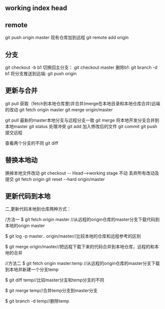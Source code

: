## working index head

## remote
git push origin master
现有仓库加到远程
git remote add origin <server>

## 分支
git checkout -b b1
切换回主分支： git checkout master
删除b1: git branch -d b1
将分支推送到远端: git push origin <branch>

## 更新与合并
git pull 获取（fetch到本地仓库里)并合并(merge在本地目录和本地仓库合并)远端的改动
git fetch origin master
git merge origin/master

git pull
最新的master本地分支与远程分支一致
git merge <branch-develop> 将本地开发分支合并到本地master
git status
处理冲突
git add <filename>  加入修改后的文件
git commit
git push 提交远程

查看两个分支的不同 git diff <branch source>  <branch dest>

## 替换本地动
换掉本地文件改动
git checkout -- <filename>  Head-->working  stage 不动
丢弃所有改动及提交
git fetch origin
git reset --hard origin/master

## 更新代码到本地
二,更新代码本地到仓库两种方式：

/方法一
$ git fetch origin master //从远程的origin仓库的master分支下载代码到本地的origin master
 
$ git log -p master.. origin/master//比较本地的仓库和远程参考的区别
 
$ git merge origin/master//把远程下载下来的代码合并到本地仓库，远程的和本地的合并
 
//方法二
$ git fetch origin master:temp //从远程的origin仓库的master分支下载到本地并新建一个分支temp
 
$ git diff temp//比较master分支和temp分支的不同
 
$ git merge temp//合并temp分支到master分支
 
$ git branch -d temp//删除temp




